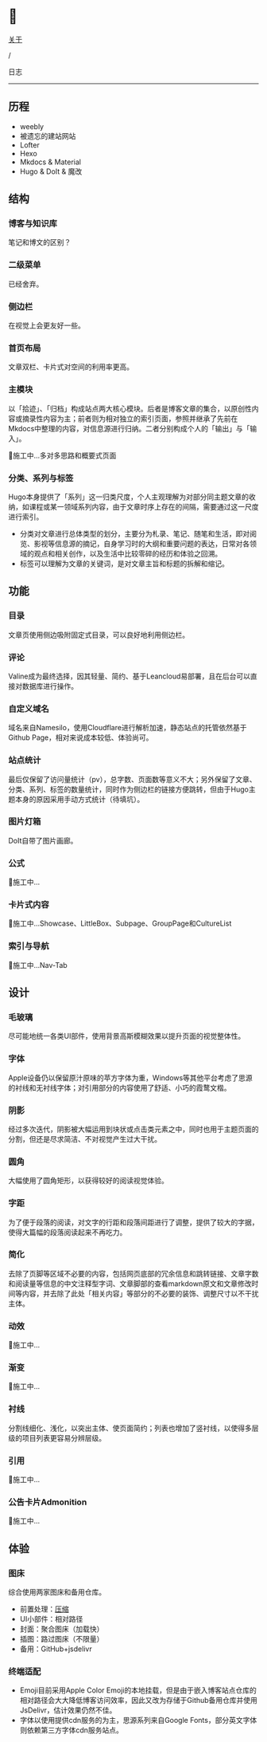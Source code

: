# 🏡


<div class="nav-tab">
  <a href="../../about"><p class="not">关于</p></a>
  <p class="now">/</p><p class="now">日志</p>
</div>

---

## 历程

- weebly
- 被遗忘的建站网站
- Lofter
- Hexo
- Mkdocs & Material
- Hugo & DoIt & 魔改

## 结构

### 博客与知识库

笔记和博文的区别？

### 二级菜单

已经舍弃。

### 侧边栏

在视觉上会更友好一些。

### 首页布局

文章双栏、卡片式对空间的利用率更高。

### 主模块

以「拾迹」、「归档」构成站点两大核心模块。后者是博客文章的集合，以原创性内容或摘录性内容为主；前者则为相对独立的索引页面，参照并继承了先前在Mkdocs中整理的内容，对信息源进行归纳。二者分别构成个人的「输出」与「输入」。

🚧施工中...多对多思路和概要式页面

### 分类、系列与标签

Hugo本身提供了「系列」这一归类尺度，个人主观理解为对部分同主题文章的收纳，如课程或某一领域系列内容，由于文章时序上存在的间隔，需要通过这一尺度进行索引。

- 分类对文章进行总体类型的划分，主要分为札录、笔记、随笔和生活，即对阅览、影视等信息源的摘记，自身学习时的大纲和重要问题的表达，日常对各领域的观点和相关创作，以及生活中比较零碎的经历和体验之回溯。
- 标签可以理解为文章的关键词，是对文章主旨和标题的拆解和缩记。


## 功能

### 目录

文章页使用侧边吸附固定式目录，可以良好地利用侧边栏。

### 评论

Valine成为最终选择，因其轻量、简约、基于Leancloud易部署，且在后台可以直接对数据库进行操作。

### 自定义域名

域名来自Namesilo，使用Cloudflare进行解析加速，静态站点的托管依然基于Github Page，相对来说成本较低、体验尚可。

### 站点统计

最后仅保留了访问量统计（pv），总字数、页面数等意义不大；另外保留了文章、分类、系列、标签的数量统计，同时作为侧边栏的链接方便跳转，但由于Hugo主题本身的原因采用手动方式统计（待填坑）。

### 图片灯箱

DoIt自带了图片画廊。

### 公式

🚧施工中...

### 卡片式内容

🚧施工中...Showcase、LittleBox、Subpage、GroupPage和CultureList

### 索引与导航

🚧施工中...Nav-Tab

## 设计

### 毛玻璃

尽可能地统一各类UI部件，使用背景高斯模糊效果以提升页面的视觉整体性。

### 字体

Apple设备仍以保留原汁原味的苹方字体为重，Windows等其他平台考虑了思源的衬线和无衬线字体；对引用部分的内容使用了舒适、小巧的霞鹜文楷。

### 阴影

经过多次迭代，阴影被大幅运用到块状或点击类元素之中，同时也用于主题页面的分割，但还是尽求简洁、不对视觉产生过大干扰。

### 圆角

大幅使用了圆角矩形，以获得较好的阅读视觉体验。

### 字距

为了便于段落的阅读，对文字的行距和段落间距进行了调整，提供了较大的字据，使得大篇幅的段落阅读起来不再吃力。

### 简化

去除了页脚等区域不必要的内容，包括网页底部的冗余信息和跳转链接、文章字数和阅读量等信息的中文注释型字词、文章脚部的查看markdown原文和文章修改时间等内容，并去除了此处「相关内容」等部分的不必要的装饰、调整尺寸以不干扰主体。

### 动效

🚧施工中...

### 渐变

🚧施工中...

### 衬线

分割线细化、浅化，以突出主体、使页面简约；列表也增加了竖衬线，以使得多层级的项目列表更容易分辨层级。

### 引用

🚧施工中...

### 公告卡片Admonition

🚧施工中...

## 体验

### 图床

综合使用两家图床和备用仓库。

- 前置处理：[压缩](https://www.compresss.com/cn/compress-jpg.html)
- UI小部件：相对路径
- 封面：聚合图床（加载快）
- 插图：路过图床（不限量）
- 备用：GitHub+jsdelivr

### 终端适配

- Emoji目前采用Apple Color Emoji的本地挂载，但是由于嵌入博客站点仓库的相对路径会大大降低博客访问效率，因此又改为存储于Github备用仓库并使用JsDelivr，估计效果仍然不佳。
- 字体以使用提供cdn服务的为主，思源系列来自Google Fonts，部分英文字体则依赖第三方字体cdn服务站点。
